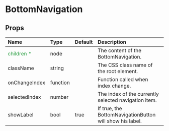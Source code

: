 BottomNavigation
================



Props
-----


| Name | Type | Default | Description |
|:-----|:-----|:-----|:-----|
| <span style="color: #31a148">children *</span> | node |  |  The content of the BottomNavigation. |
| className | string |  |  The CSS class name of the root element. |
| onChangeIndex | function |  |  Function called when index change. |
| selectedIndex | number |  |  The index of the currently selected navigation item. |
| showLabel | bool | true |  If true, the BottomNavigationButton will show his label. |
